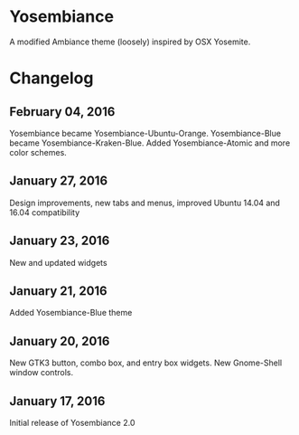 Yosembiance
===========
A modified Ambiance theme (loosely) inspired by OSX Yosemite.


Changelog
=========

February 04, 2016
----------------------
Yosembiance became Yosembiance-Ubuntu-Orange.  Yosembiance-Blue became Yosembiance-Kraken-Blue.  Added Yosembiance-Atomic and more color schemes.

January 27, 2016
----------------------
Design improvements, new tabs and menus, improved Ubuntu 14.04 and 16.04 compatibility

January 23, 2016
----------------------
New and updated widgets

January 21, 2016
----------------------
Added Yosembiance-Blue theme

January 20, 2016
----------------------
New GTK3 button, combo box, and entry box widgets.  New Gnome-Shell window controls.

January 17, 2016
----------------------
Initial release of Yosembiance 2.0
